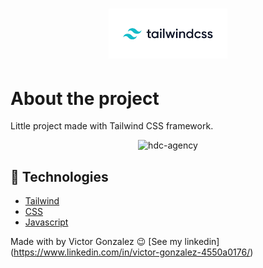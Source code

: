 <h1 align="center">
    <img alt="tailwindcss" src="img/tailwind.png" width="190px" />
</h1>

# About the project
Little project made with Tailwind CSS framework.
<div align="center" >
  <img src="./github/tailwind.gif" alt="hdc-agency" height="350">
</div>   
 
## 🚀 Technologies 
- [Tailwind](https://tailwindcss.com/)
- [CSS](https://developer.mozilla.org/en-US/docs/Web/CSS)
- [Javascript](https://www.javascript.com/)



 Made with by Victor Gonzalez 😉 [See my linkedin] (https://www.linkedin.com/in/victor-gonzalez-4550a0176/)
